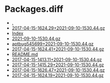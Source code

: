 Packages.diff
========================

- [.](.)
- [2017-04-15-1624.29+2021-09-10-1530.44.gz](2017-04-15-1624.29+2021-09-10-1530.44.gz)
- [Index](Index)
- [2021-09-10-1530.44.gz](2021-09-10-1530.44.gz)
- [aptbug545699+2021-09-10-1530.44.gz](aptbug545699+2021-09-10-1530.44.gz)
- [2017-04-15-1624.41+2021-09-10-1530.44.gz](2017-04-15-1624.41+2021-09-10-1530.44.gz)
- [README.md](README.md)
- [2017-04-15-1413.11+2021-09-10-1530.44.gz](2017-04-15-1413.11+2021-09-10-1530.44.gz)
- [2017-04-15-1415.29+2021-09-10-1530.44.gz](2017-04-15-1415.29+2021-09-10-1530.44.gz)
- [2017-04-15-1626.47+2021-09-10-1530.44.gz](2017-04-15-1626.47+2021-09-10-1530.44.gz)
- [2017-04-15-1624.19+2021-09-10-1530.44.gz](2017-04-15-1624.19+2021-09-10-1530.44.gz)
